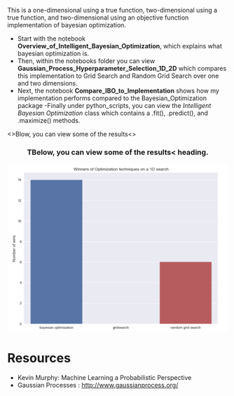This is a one-dimensional using a true function, two-dimensional using a true function, and two-dimensional using an objective function implementation of bayesian optimization.

- Start with the notebook **Overview_of_Intelligent_Bayesian_Optimization**, which explains
what bayesian optimization is.
- Then, within the notebooks folder you can view
**Gaussian_Process_Hyperparameter_Selection_1D_2D** which compares this implementation to
Grid Search and Random Grid Search over one and two dimensions.
- Next, the notebook
**Compare_IBO_to_Implementation** shows how my implementation performs compared to
the Bayesian_Optimization package
-Finally under python_scripts, you can view the *Intelligent Bayesian Optimization* class which contains a .fit(), .predict(), and .maximize() methods.

<>Blow, you can view some of the results<>
<h3 style="text-align: center;" markdown="1">TBelow, you can view some of the results< heading.</h3>

![Alt text](images/1d_search_rand_grid_ibo.png?raw=true)


# Resources
- Kevin Murphy: Machine Learning a Probabilistic Perspective
- Gaussian Processes : http://www.gaussianprocess.org/
